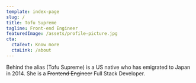 ```yaml
---
template: index-page
slug: /
title: Tofu Supreme
tagline: Front-end Engineer
featuredImage: /assets/profile-picture.jpg
cta:
  ctaText: Know more
  ctaLink: /about
---
```


Behind the alias (Tofu Supreme) is a US native who has emigrated to Japan in 2014.
She is a <del>Frontend Engineer</del> Full Stack Developer.
